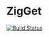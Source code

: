 # ZigGet

[![Build Status](https://github.com/dimsinel/ZigGet.jl/actions/workflows/CI.yml/badge.svg?branch=main)](https://github.com/dimsinel/ZigGet.jl/actions/workflows/CI.yml?query=branch%3Amain)
